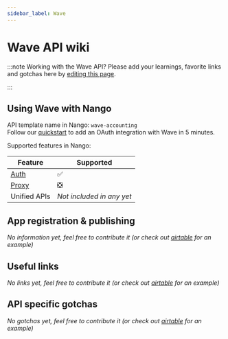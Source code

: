 ```yaml
---
sidebar_label: Wave
---
```


# Wave API wiki

:::note Working with the Wave API?
Please add your learnings, favorite links and gotchas here by [editing this page](https://github.com/nangohq/nango/tree/master/docs/docs/providers/wave-accounting.md).

:::

## Using Wave with Nango

API template name in Nango: `wave-accounting`  
Follow our [quickstart](../quickstart.md) to add an OAuth integration with Wave in 5 minutes.

Supported features in Nango:

| Feature                            | Supported                 |
| ---------------------------------- | ------------------------- |
| [Auth](/nango-auth/core-concepts)  | ✅                        |
| [Proxy](/nango-unified-apis/proxy) | ❎                        |
| Unified APIs                       | _Not included in any yet_ |

## App registration & publishing

_No information yet, feel free to contribute it (or check out [airtable](airtable.md) for an example)_

## Useful links

_No links yet, feel free to contribute it (or check out [airtable](airtable.md) for an example)_

## API specific gotchas

_No gotchas yet, feel free to contribute it (or check out [airtable](airtable.md) for an example)_

